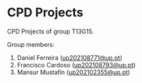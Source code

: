 # CPD Projects

CPD Projects of group T13G15.

Group members:

1. Daniel Ferreira (up202108771@up.pt)
2. Francisco Cardoso (up202108793@up.pt)
3. Mansur Mustafin (up202102355@up.pt)

